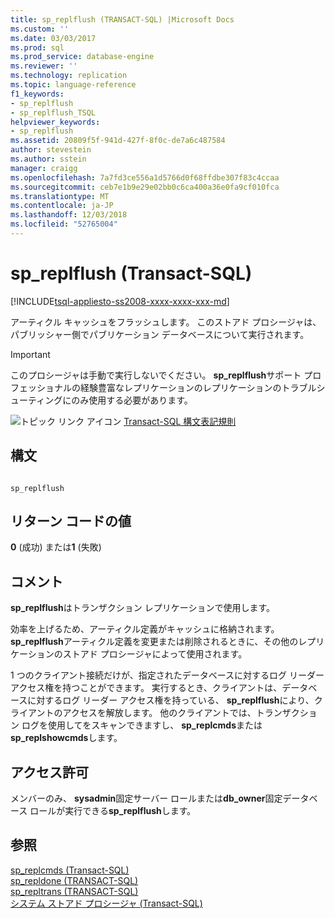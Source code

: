 ```yaml
---
title: sp_replflush (TRANSACT-SQL) |Microsoft Docs
ms.custom: ''
ms.date: 03/03/2017
ms.prod: sql
ms.prod_service: database-engine
ms.reviewer: ''
ms.technology: replication
ms.topic: language-reference
f1_keywords:
- sp_replflush
- sp_replflush_TSQL
helpviewer_keywords:
- sp_replflush
ms.assetid: 20809f5f-941d-427f-8f0c-de7a6c487584
author: stevestein
ms.author: sstein
manager: craigg
ms.openlocfilehash: 7a7fd3ce556a1d5766d0f68ffdbe307f83c4ccaa
ms.sourcegitcommit: ceb7e1b9e29e02bb0c6ca400a36e0fa9cf010fca
ms.translationtype: MT
ms.contentlocale: ja-JP
ms.lasthandoff: 12/03/2018
ms.locfileid: "52765004"
---
```

# <a name="spreplflush-transact-sql"></a>sp_replflush (Transact-SQL)
[!INCLUDE[tsql-appliesto-ss2008-xxxx-xxxx-xxx-md](../../includes/tsql-appliesto-ss2008-xxxx-xxxx-xxx-md.md)]

  アーティクル キャッシュをフラッシュします。 このストアド プロシージャは、パブリッシャー側でパブリケーション データベースについて実行されます。  
  
> [!IMPORTANT]  
>  このプロシージャは手動で実行しないでください。 **sp_replflush**サポート プロフェッショナルの経験豊富なレプリケーションのレプリケーションのトラブルシューティングにのみ使用する必要があります。  
  
 ![トピック リンク アイコン](../../database-engine/configure-windows/media/topic-link.gif "トピック リンク アイコン") [Transact-SQL 構文表記規則](../../t-sql/language-elements/transact-sql-syntax-conventions-transact-sql.md)  
  
## <a name="syntax"></a>構文  
  
```  
  
sp_replflush  
```  
  
## <a name="return-code-values"></a>リターン コードの値  
 **0** (成功) または**1** (失敗)  
  
## <a name="remarks"></a>コメント  
 **sp_replflush**はトランザクション レプリケーションで使用します。  
  
 効率を上げるため、アーティクル定義がキャッシュに格納されます。 **sp_replflush**アーティクル定義を変更または削除されるときに、その他のレプリケーションのストアド プロシージャによって使用されます。  
  
 1 つのクライアント接続だけが、指定されたデータベースに対するログ リーダー アクセス権を持つことができます。 実行するとき、クライアントは、データベースに対するログ リーダー アクセス権を持っている、 **sp_replflush**により、クライアントのアクセスを解放します。 他のクライアントでは、トランザクション ログを使用してをスキャンできますし、 **sp_replcmds**または**sp_replshowcmds**します。  
  
## <a name="permissions"></a>アクセス許可  
 メンバーのみ、 **sysadmin**固定サーバー ロールまたは**db_owner**固定データベース ロールが実行できる**sp_replflush**します。  
  
## <a name="see-also"></a>参照  
 [sp_replcmds &#40;Transact-SQL&#41;](../../relational-databases/system-stored-procedures/sp-replcmds-transact-sql.md)   
 [sp_repldone &#40;TRANSACT-SQL&#41;](../../relational-databases/system-stored-procedures/sp-repldone-transact-sql.md)   
 [sp_repltrans &#40;TRANSACT-SQL&#41;](../../relational-databases/system-stored-procedures/sp-repltrans-transact-sql.md)   
 [システム ストアド プロシージャ &#40;Transact-SQL&#41;](../../relational-databases/system-stored-procedures/system-stored-procedures-transact-sql.md)  
  
  
